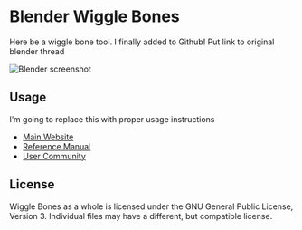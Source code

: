 <!--
This is how a comment works -->

Blender Wiggle Bones
=======

Here be a wiggle bone tool. I finally added to Github! Put link to original blender thread

![Blender screenshot](https://code.blender.org/wp-content/uploads/2018/12/springrg.jpg "Blender screenshot")

Usage
-------------

I’m going to replace this with proper usage instructions

- [Main Website](http://www.blender.org)
- [Reference Manual](https://docs.blender.org/manual/en/latest/index.html)
- [User Community](https://www.blender.org/community/)


License
-------

Wiggle Bones as a whole is licensed under the GNU General Public License, Version 3.
Individual files may have a different, but compatible license.